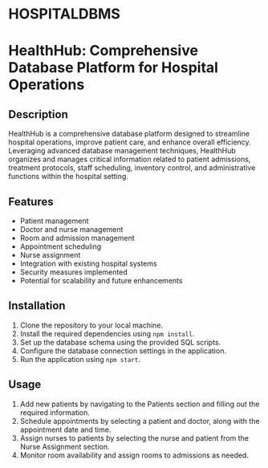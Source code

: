 # HOSPITALDBMS
# HealthHub: Comprehensive Database Platform for Hospital Operations

## Description

HealthHub is a comprehensive database platform designed to streamline hospital operations, improve patient care, and enhance overall efficiency. Leveraging advanced database management techniques, HealthHub organizes and manages critical information related to patient admissions, treatment protocols, staff scheduling, inventory control, and administrative functions within the hospital setting.

## Features

- Patient management
- Doctor and nurse management
- Room and admission management
- Appointment scheduling
- Nurse assignment
- Integration with existing hospital systems
- Security measures implemented
- Potential for scalability and future enhancements

## Installation

1. Clone the repository to your local machine.
2. Install the required dependencies using `npm install`.
3. Set up the database schema using the provided SQL scripts.
4. Configure the database connection settings in the application.
5. Run the application using `npm start`.

## Usage

1. Add new patients by navigating to the Patients section and filling out the required information.
2. Schedule appointments by selecting a patient and doctor, along with the appointment date and time.
3. Assign nurses to patients by selecting the nurse and patient from the Nurse Assignment section.
4. Monitor room availability and assign rooms to admissions as needed.
